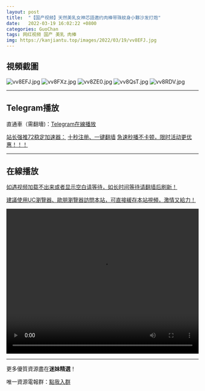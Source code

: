 ```yaml
---
layout: post
title:  "【国产视频】天然美乳女神芯語邀约肉棒带珠紋身小夥沙发打炮"
date:   2022-03-19 16:02:22 +0800
categories: GuoChan
tags: 网红视频 国产 美乳 肉棒
img: https://kanjiantu.top/images/2022/03/19/vv8EFJ.jpg
---
```



## 視頻截圖

![vv8EFJ.jpg](https://kanjiantu.top/images/2022/03/19/vv8EFJ.jpg)
![vv8FXz.jpg](https://kanjiantu.top/images/2022/03/19/vv8FXz.jpg)
![vv8ZE0.jpg](https://kanjiantu.top/images/2022/03/19/vv8ZE0.jpg)
![vv8QsT.jpg](https://kanjiantu.top/images/2022/03/19/vv8QsT.jpg)
![vv8RDV.jpg](https://kanjiantu.top/images/2022/03/19/vv8RDV.jpg)

* * *
## Telegram播放

直通車（需翻墻)：[Telegram在線播放](https://t.me/mimeijingxuan/244)

<u>站长强推72稳定加速器：</u> [十秒注册、一键翻墙](https://www.mimei.blog/skip/vpn.html)
<u>急速秒播不卡顿，限时活动更优惠！！！</u>
* * *
## 在線播放
<u>如遇视频加载不出来或者显示空白请等待，如长时间等待请翻墙后刷新！</u>

<u>建議使用UC瀏覽器、歐朋瀏覽器訪問本站，可直接緩存本站視頻，激情又給力！</u>
<center><video src="https://cdn.publer.io/uploads/videos/62471db0db2797343b249ae7/b3359f45f651c9ecd73c3eb5eba4f53e.mp4" width="100%" height="380px" controls="controls"></video></center>

* * *
更多優質資源盡在**迷妹精選**！

唯一資源電報群：[點我入群](https://t.me/mimeijingxuan)


